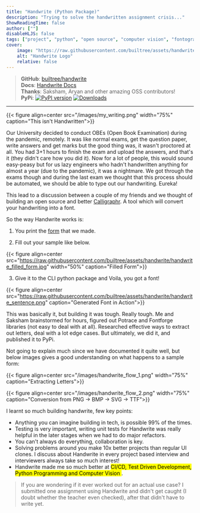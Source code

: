 ```yaml
---
title: "Handwrite (Python Package)"
description: "Trying to solve the handwritten assignment crisis..."
ShowReadingTime: false
author: [""]
disableHLJS: false
tags: ["project", "python", "open source", "computer vision", "fontography"]
cover:
    image: "https://raw.githubusercontent.com/builtree/assets/handwrite/logo_white_background.svg"
    alt: "Handwrite Logo"
    relative: false
---
```


> **GitHub**: [builtree/handwrite](https://github.com/builtree/handwrite)  
> **Docs**: [Handwrite Docs](https://builtree.org/handwrite)  
> **Thanks**: Saksham, Aryan and other amazing OSS contributors!  
> **PyPi**: [![PyPI version](https://img.shields.io/pypi/v/handwrite.svg)](https://pypi.org/project/handwrite) [![Downloads](https://pepy.tech/badge/handwrite)](https://pepy.tech/project/handwrite)

---

{{< figure align=center src="/images/my_writing.png" width="75%" caption="This isn't Handwritten">}}

Our University decided to conduct OBEs (Open Book Examination) during the pandemic, remotely. It was like normal exams, get the question paper, write answers and get marks but the good thing was, it wasn't proctored at all. You had 3+1 hours to finish the exam and upload the answers, and that's it (they didn't care how you did it). Now for a lot of people, this would sound easy-peasy but for us lazy engineers who hadn't handwritten anything for almost a year (due to the pandemic), it was a nightmare. We got through the exams though and during the last exam we thought that this process should be automated, we should be able to type out our handwriting. Eureka!

This lead to a discussion between a couple of my friends and we thought of building an open source and better [Calligraphr](https://www.calligraphr.com/en/). A tool which will convert your handwriting into a font.

So the way Handwrite works is:

1. You print the [form](https://github.com/builtree/handwrite/raw/dev/handwrite_sample.pdf) that we made.

2. Fill out your sample like below.

{{< figure align=center src="https://raw.githubusercontent.com/builtree/assets/handwrite/handwrite_filled_form.jpg" width="50%" caption="Filled Form">}}

3. Give it to the CLI python package and Voila, you got a font!

{{< figure align=center src="https://raw.githubusercontent.com/builtree/assets/handwrite/handwrite_sentence.png" caption="Generated Font in Action">}}

This was basically it, but building it was tough. Really tough. Me and Saksham brainstormed for hours, figured out Potrace and Fontforge libraries (not easy to deal with at all). Researched effective ways to extract out letters, deal with a lot edge cases. But ultimately, we did it, and published it to PyPi.

Not going to explain much since we have documented it quite well, but below images gives a good understanding on what happens to a sample form:

{{< figure align=center src="/images/handwrite_flow_1.png" width="75%" caption="Extracting Letters">}}

{{< figure align=center src="/images/handwrite_flow_2.png" width="75%" caption="Conversion from PNG -> BMP -> SVG -> TTF">}}

I learnt so much building handwrite, few key points:

-   Anything you can imagine building in tech, is possible 99% of the times.
-   Testing is very important, writing unit tests for Handwrite was really helpful in the later stages when we had to do major refactors.
-   You can't always do everything, collaboration is key.
-   Solving problems around you make 10x better projects than regular UI clones. I discuss about Handwrite in every project based interview and interviewers always take so much interest!
-   Handwrite made me so much better at <mark>CI/CD, Test Driven Development, Python Programming and Computer Vision </mark>.

> If you are wondering if it ever worked out for an actual use case? I submitted one assignment using Handwrite and didn't get caught (I doubt whether the teacher even checked), after that didn't have to write yet.
